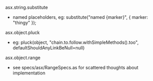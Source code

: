 asx.string.substitute

- named placeholders, eg: substitute("named {marker}", { marker: "thingy" });

asx.object.pluck

- eg: pluck(object, "chain.to.follow.withSimpleMethods().too", defaultShouldAnyLinkBeNull=null)

asx.object.range

- see specs/asx/RangeSpecs.as for scattered thoughts about implementation